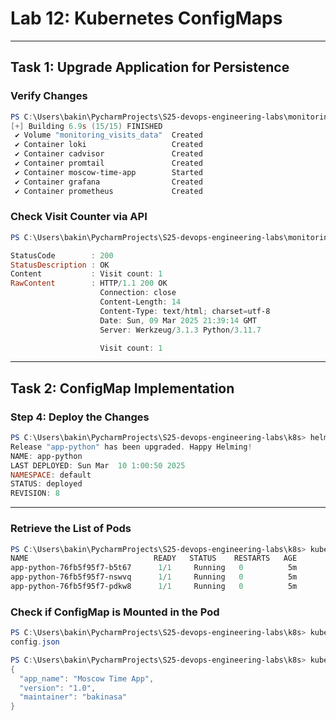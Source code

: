 # **Lab 12: Kubernetes ConfigMaps**  

---

## **Task 1: Upgrade Application for Persistence**  

### **Verify Changes**
```powershell
PS C:\Users\bakin\PycharmProjects\S25-devops-engineering-labs\monitoring> docker-compose up --build -d
[+] Building 6.9s (15/15) FINISHED
 ✔ Volume "monitoring_visits_data"  Created                                   0.0s 
 ✔ Container loki                   Created                                   0.0s 
 ✔ Container cadvisor               Created                                   0.0s 
 ✔ Container promtail               Created                                   0.0s 
 ✔ Container moscow-time-app        Started                                  10.3s 
 ✔ Container grafana                Created                                   0.0s 
 ✔ Container prometheus             Created                                   0.0s 
```

### **Check Visit Counter via API**
```powershell
PS C:\Users\bakin\PycharmProjects\S25-devops-engineering-labs\monitoring> curl http://localhost:5000/visits

StatusCode        : 200
StatusDescription : OK
Content           : Visit count: 1
RawContent        : HTTP/1.1 200 OK
                    Connection: close
                    Content-Length: 14
                    Content-Type: text/html; charset=utf-8
                    Date: Sun, 09 Mar 2025 21:39:14 GMT
                    Server: Werkzeug/3.1.3 Python/3.11.7

                    Visit count: 1
```
---

## **Task 2: ConfigMap Implementation**  

### **Step 4: Deploy the Changes**
```powershell
PS C:\Users\bakin\PycharmProjects\S25-devops-engineering-labs\k8s> helm upgrade app-python app-python
Release "app-python" has been upgraded. Happy Helming!
NAME: app-python
LAST DEPLOYED: Sun Mar  10 1:00:50 2025
NAMESPACE: default
STATUS: deployed
REVISION: 8
```

---
### **Retrieve the List of Pods**
```powershell
PS C:\Users\bakin\PycharmProjects\S25-devops-engineering-labs\k8s> kubectl get po
NAME                            READY   STATUS    RESTARTS   AGE
app-python-76fb5f95f7-b5t67      1/1     Running   0          5m
app-python-76fb5f95f7-nswvq      1/1     Running   0          5m
app-python-76fb5f95f7-pdkw8      1/1     Running   0          5m
```

### **Check if ConfigMap is Mounted in the Pod**
```powershell
PS C:\Users\bakin\PycharmProjects\S25-devops-engineering-labs\k8s> kubectl exec -it app-python-76fb5f95f7-b5t67 -- ls /config
config.json
```

```powershell
PS C:\Users\bakin\PycharmProjects\S25-devops-engineering-labs\k8s> kubectl exec -it app-python-76fb5f95f7-b5t67 -- cat /config/config.json
{
  "app_name": "Moscow Time App",
  "version": "1.0",
  "maintainer": "bakinasa"
}
```
